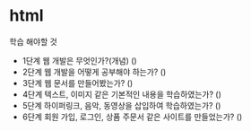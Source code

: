 # html
학습 해야할 것
- 1단계 웹 개발은 무엇인가?(개념) () 
- 2단계 웹 개발을 어떻게 공부해야 하는가? ()
- 3단계 웹 문서를 만들어봤는가? ()
- 4단계 텍스트, 이미지 같은 기본적인 내용을 학습하였는가? ()
- 5단계 하이퍼링크, 음악, 동영상을 삽입하여 학습하였는가? ()
- 6단계 회원 가입, 로그인, 상품 주문서 같은 사이트를 만들었는가? ()

